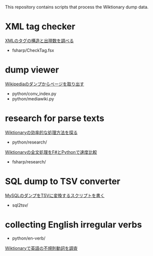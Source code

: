 This repository contains scripts that process the Wiktionary dump data.

# XML tag checker

[XMLのタグの構造と出現数を調べる](https://qiita.com/7shi/items/022c58cf9a86ced595ef)

* fsharp/CheckTag.fsx

# dump viewer

[Wikipediaのダンプからページを取り出す](https://qiita.com/7shi/items/7a4aa381ec3dc97bd0f2)

* python/conv\_index.py
* python/mediawiki.py

# research for parse texts

[Wiktionaryの効率的な処理方法を探る](https://qiita.com/7shi/items/e8091f6ac72491ad45a6) 

* python/research/

[Wiktionaryの全文処理をF#とPythonで速度比較](https://qiita.com/7shi/items/1d6b97c657c6fffdbd70)

* fsharp/research/

# SQL dump to TSV converter

[MySQLのダンプをTSVに変換するスクリプトを書く](https://qiita.com/7shi/items/c296a168d53c7af28942)

* sql2tsv/

# collecting English irregular verbs

* python/en-verb/

[Wiktionaryで英語の不規則動詞を調査](https://qiita.com/7shi/items/2a945c346f74ca54552f)
